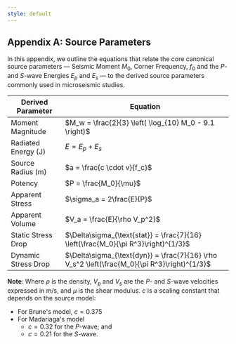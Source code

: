 ```yaml
---
style: default
---
```


## Appendix A: Source Parameters

In this appendix, we outline the equations that relate the core canonical source parameters — Seismic Moment $M_0$, Corner Frequency, $f_0$ and the *P*- and *S*-wave Energies $E_p$ and $E_s$ — to the derived source parameters commonly used in microseismic studies.

| Derived Parameter     | Equation                                                                                                  |
|-----------------------|-----------------------------------------------------------------------------------------------------------|
| Moment Magnitude      | $M_w = \frac{2}{3} \left( \log_{10} M_0 - 9.1 \right)$                                                   |
| Radiated Energy (J)      | $E = E_p + E_s$                                                                                          |
| Source Radius  (m)       | $a = \frac{c \cdot v}{f_c}$                                                            |
| Potency               | $P = \frac{M_0}{\mu}$                                                                                    |
| Apparent Stress       | $\sigma_a = 2\frac{E}{P}$                                                                              |
| Apparent Volume       | $V_a = \frac{E}{\rho V_p^2}$                                                                             |
| Static Stress Drop    | $\Delta\sigma_{\text{stat}} = \frac{7}{16} \left(\frac{M_0}{\pi R^3}\right)^{1/3}$                       |
| Dynamic Stress Drop   | $\Delta\sigma_{\text{dyn}} = \frac{7}{16} \rho V_s^2 \left(\frac{M_0}{\pi R^3}\right)^{1/3}$  |            |

**Note**: Where $\rho$ is the density, $V_p$ and $V_s$ are the *P*- and *S*-wave velocities expressed in m/s, and $\mu$ is the shear modulus. $c$ is a scaling constant that depends on the source model:

-   For Brune's model, $c=0.375$
-   For Madariaga's model
	- $c=0.32$ for the *P*-wave; and
    - $c=0.21$ for the *S*-wave.
<!--stackedit_data:
eyJoaXN0b3J5IjpbLTExNTIwNDU3NTcsMTYzNjMzMDEwNSwtOD
c5ODI0NTQ0LDE1NTE2MjQyMDAsLTQ1NjYwMTk2NiwtMTk5Nzgx
MzA3OSwxNzQ0NjU2NzldfQ==
-->